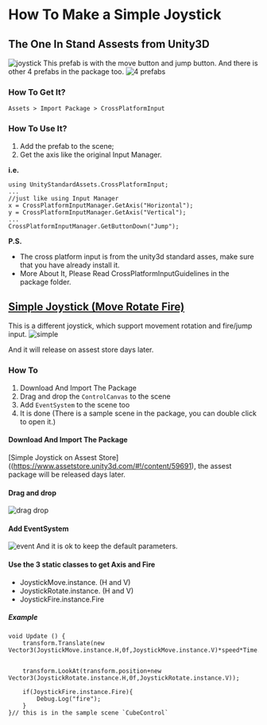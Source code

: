 # How To Make a Simple Joystick
## The One In Stand Assests from Unity3D
![joystick](https://i.imgsafe.org/a26ae3b.png)
This prefab is with the move button and jump button.  And there is other 4 prefabs in the package too.
![4 prefabs](https://i.imgsafe.org/3a8a2a1.png)

### How To Get It?
	Assets > Import Package > CrossPlatformInput

### How To Use It?
1. Add the prefab to the scene;
2. Get the axis like the original Input Manager.

**i.e.**

	using UnityStandardAssets.CrossPlatformInput;
    ...
    //just like using Input Manager
    x = CrossPlatformInputManager.GetAxis("Horizontal");
    y = CrossPlatformInputManager.GetAxis("Vertical");
    ...
    CrossPlatformInputManager.GetButtonDown("Jump");


**P.S.**
- The cross platform input is from the unity3d standard asses, make sure that you have already install it.
- More About It, Please Read CrossPlatformInputGuidelines in the package folder.

## [Simple Joystick (Move Rotate Fire)](https://www.assetstore.unity3d.com/#!/content/59691)
This is a different joystick, which support movement rotation and fire/jump input. 
![simple](https://lh3.googleusercontent.com/fU1DUGyP_QRbPKgu8qmuAM4737jHDWCg7CPE5qu-8eHE7nVvsuiEj2WrxXBjLv_efIc=h900)

And it will release on assest store days later.

### How To
1. Download And Import The Package
2. Drag and drop the `ControlCanvas` to the scene
3. Add `EventSystem` to the scene too
4. It is done (There is a sample scene in the package, you can double click to open it.)

#### Download And Import The Package
[Simple Joystick on Assest Store]((https://www.assetstore.unity3d.com/#!/content/59691), the assest package will be released days later.

#### Drag and drop
![drag drop](https://i.imgsafe.org/40a618e.png)

#### Add EventSystem
![event](https://i.imgsafe.org/9149fa4.png)
And it is ok to keep the default parameters.

#### Use the 3 static classes to get Axis and Fire
- JoystickMove.instance. (H and V)
- JoystickRotate.instance. (H and V)
- JoystickFire.instance.Fire

##### Example
	void Update () {
		transform.Translate(new Vector3(JoystickMove.instance.H,0f,JoystickMove.instance.V)*speed*Time.deltaTime);


		transform.LookAt(transform.position+new Vector3(JoystickRotate.instance.H,0f,JoystickRotate.instance.V));

		if(JoystickFire.instance.Fire){
			Debug.Log("fire");
		}
	}// this is in the sample scene `CubeControl`
